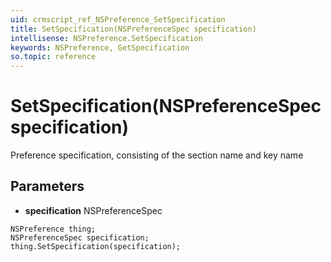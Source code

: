 ```yaml
---
uid: crmscript_ref_NSPreference_SetSpecification
title: SetSpecification(NSPreferenceSpec specification)
intellisense: NSPreference.SetSpecification
keywords: NSPreference, GetSpecification
so.topic: reference
---
```


# SetSpecification(NSPreferenceSpec specification)

Preference specification, consisting of the section name and key name

## Parameters

* **specification** NSPreferenceSpec

```crmscript
NSPreference thing;
NSPreferenceSpec specification;
thing.SetSpecification(specification);
```

